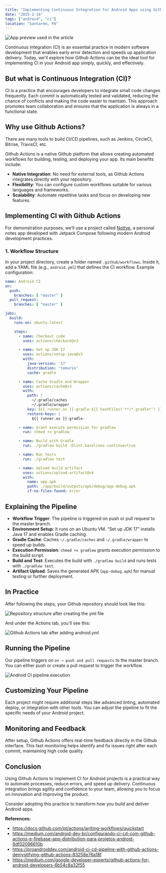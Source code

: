 ```yaml
---
title: "Implementing Continuous Integration for Android Apps using Github Actions"
date: "2025-2-16"
tags: ["android", "ci"]
location: "Santarém, PA"
---
```


![App preview used in the article](https://miro.medium.com/v2/resize:fit:1400/format:webp/0*Dd9c1a5j5cU3EamU.png)

Continuous Integration (CI) is an essential practice in modern software development that enables early error detection and speeds up application delivery. Today, we'll explore how Github Actions can be the ideal tool for implementing CI in your Android app simply, quickly, and effectively.

## But what is Continuous Integration (CI)?

CI is a practice that encourages developers to integrate small code changes frequently. Each commit is automatically tested and validated, reducing the chance of conflicts and making the code easier to maintain. This approach promotes team collaboration and ensures that the application is always in a functional state.

## Why use Github Actions?

There are many tools to build CI/CD pipelines, such as Jenkins, CircleCI, Bitrise, TravisCI, etc.

Github Actions is a native Github platform that allows creating automated workflows for building, testing, and deploying your app. Its main benefits include:

- **Native Integration**: No need for external tools, as Github Actions integrates directly with your repository.
- **Flexibility**: You can configure custom workflows suitable for various languages and frameworks.
- **Scalability**: Automate repetitive tasks and focus on developing new features.

## Implementing CI with Github Actions

For demonstration purposes, we’ll use a project called [Nottye](https://github.com/iamageo/Nottye), a personal notes app developed with Jetpack Compose following modern Android development practices.

### 1. Workflow Structure

In your project directory, create a folder named `.github/workflows`. Inside it, add a YAML file (e.g., `android.yml`) that defines the CI workflow. Example configuration:

```yaml
name: Android CI
on:
  push:
    branches: [ "master" ]
  pull_request:
    branches: [ "master" ]

jobs:
  build:
    runs-on: ubuntu-latest

    steps:
      - name: Checkout code
        uses: actions/checkout@v3

      - name: Set up JDK 17
        uses: actions/setup-java@v3
        with:
          java-version: '17'
          distribution: 'temurin'
          cache: gradle

      - name: Cache Gradle and Wrapper
        uses: actions/cache@v3
        with:
          path: |
            ~/.gradle/caches
            ~/.gradle/wrapper
          key: ${{ runner.os }}-gradle-${{ hashFiles('**/*.gradle*') }}
          restore-keys: |
            ${{ runner.os }}-gradle-

      - name: Grant execute permission for gradlew
        run: chmod +x gradlew

      - name: Build with Gradle
        run: ./gradlew build -Dlint.baselines.continue=true

      - name: Run tests
        run: ./gradlew test

      - name: Upload build artifact
        uses: actions/upload-artifact@v4
        with:
          name: app.apk
          path: ./app/build/outputs/apk/debug/app-debug.apk
          if-no-files-found: error
```

## Explaining the Pipeline

- **Workflow Trigger**: The pipeline is triggered on push or pull request to the master branch.
- **Environment Setup**: It runs on an Ubuntu VM. “Set up JDK 17” installs Java 17 and enables Gradle caching.
- **Gradle Cache**: Caches `~/.gradle/caches` and `~/.gradle/wrapper` to speed up builds.
- **Execution Permission**: `chmod +x gradlew` grants execution permission to the build script.
- **Build and Test**: Executes the build with `./gradlew build` and runs tests with `./gradlew test`.
- **Artifact Upload**: Saves the generated APK (`app-debug.apk`) for manual testing or further deployment.

## In Practice

After following the steps, your Github repository should look like this:

![Repository structure after creating the yml file](https://miro.medium.com/v2/resize:fit:1400/format:webp/1*qffI7Y1mZWnOzWi2vm4ZCg.png)

And under the Actions tab, you'll see this:

![Github Actions tab after adding android.yml](https://miro.medium.com/v2/resize:fit:1400/format:webp/1*5wu2QLIidMP67iGzSaXzRA.png)

## Running the Pipeline

Our pipeline triggers on `on → push and pull requests` to the master branch. You can either push or create a pull request to trigger the workflow.

![Android CI pipeline execution](https://miro.medium.com/v2/resize:fit:1400/format:webp/1*FUJyctfDLMNNgQmxtvttXw.png)

## Customizing Your Pipeline

Each project might require additional steps like advanced linting, automated deploy, or integration with other tools. You can adjust the pipeline to fit the specific needs of your Android project.

## Monitoring and Feedback

After setup, Github Actions offers real-time feedback directly in the Github interface. This fast monitoring helps identify and fix issues right after each commit, maintaining high code quality.

## Conclusion

Using Github Actions to implement CI for Android projects is a practical way to automate processes, reduce errors, and speed up delivery. Continuous integration brings agility and confidence to your team, allowing you to focus on innovation and improving the product.

Consider adopting this practice to transform how you build and deliver Android apps.

**References:**

- https://docs.github.com/pt/actions/writing-workflows/quickstart
- https://medium.com/android-dev-br/configurando-ci-cd-com-github-actions-e-firebase-app-distribution-para-projetos-android-8df02096610b
- https://proandroiddev.com/android-ci-cd-pipeline-with-github-actions-demystifying-github-actions-83258e76a18f
- https://medium.com/google-developer-experts/github-actions-for-android-developers-6b54c8a32f55
